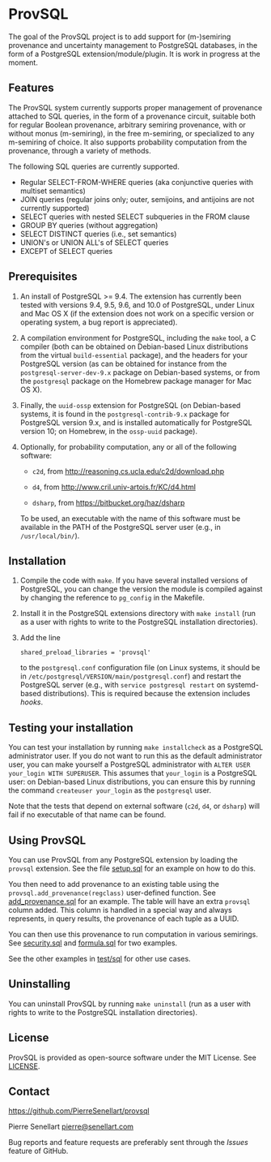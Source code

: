 # ProvSQL

The goal of the ProvSQL project is to add support for (m-)semiring provenance
and uncertainty management to PostgreSQL databases, in the form of a
PostgreSQL extension/module/plugin. It is work in progress at the moment.

## Features

The ProvSQL system currently supports proper management of provenance
attached to SQL queries, in the form of a provenance circuit, suitable
both for regular Boolean provenance, arbitrary semiring provenance, with
or without monus (m-semiring), in the free m-semiring, or specialized 
to any m-semiring of choice. It also supports probability computation
from the provenance, through a variety of methods.

The following SQL queries are currently supported.
* Regular SELECT-FROM-WHERE queries (aka conjunctive queries with
  multiset semantics)
* JOIN queries (regular joins only; outer, semijoins, and antijoins
  are not currently supported)
* SELECT queries with nested SELECT subqueries in the FROM clause
* GROUP BY queries (without aggregation)
* SELECT DISTINCT queries (i.e., set semantics)
* UNION's or UNION ALL's of SELECT queries
* EXCEPT of SELECT queries

## Prerequisites

1. An install of PostgreSQL >= 9.4. The extension has currently been
   tested with versions 9.4, 9.5, 9.6, and 10.0 of PostgreSQL, under
   Linux and Mac OS X (if the extension does not work on a specific
   version or operating system, a bug report is appreciated).

2. A compilation environment for PostgreSQL, including the `make` tool, a
   C compiler (both can be obtained on Debian-based Linux distributions
   from the virtual `build-essential` package), and the headers for your
   PostgreSQL version (as can be obtained for instance from the
   `postgresql-server-dev-9.x` package on Debian-based systems, or from
   the `postgresql` package on the Homebrew package manager for Mac OS X).

3. Finally, the `uuid-ossp` extension for PostgreSQL (on Debian-based
   systems, it is found in the `postgresql-contrib-9.x` package for PostgreSQL
   version 9.x, and is installed automatically for PostgreSQL version 10; on
   Homebrew, in the `ossp-uuid` package).

4. Optionally, for probability computation, any or all of the following
   software:

   * `c2d`, from http://reasoning.cs.ucla.edu/c2d/download.php

   * `d4`, from http://www.cril.univ-artois.fr/KC/d4.html

   * `dsharp`, from https://bitbucket.org/haz/dsharp

   To be used, an executable with the name of this software must be
   available in the PATH of the PostgreSQL server user (e.g., in
   `/usr/local/bin/`).

## Installation

1. Compile the code with `make`. If you have several installed versions
   of PostgreSQL, you can change the version the module is compiled
   against by changing the reference to `pg_config` in the Makefile.

2. Install it in the PostgreSQL extensions directory with `make install`
   (run as a user with rights to write to the PostgreSQL installation
   directories).

3. Add the line 
   ```
   shared_preload_libraries = 'provsql'
   ```
   to the `postgresql.conf` configuration file (on Linux systems, it should
   be in `/etc/postgresql/VERSION/main/postgresql.conf`) and restart the 
   PostgreSQL server (e.g., with `service postgresql restart` on
   systemd-based distributions). This is required because the extension
   includes *hooks*.

## Testing your installation

You can test your installation by running `make installcheck` as a
PostgreSQL administrator user. If you do not want to run this as the
default administrator user, you can make yourself a PostgreSQL
administrator with ``ALTER USER your_login WITH SUPERUSER``. This assumes that
``your_login`` is a PostgreSQL user: on Debian-based Linux distributions, you
can ensure this by running the command ``createuser your_login`` as the
``postgresql`` user.

Note that the tests that depend on external software (`c2d`, `d4`, or
`dsharp`) will fail if no executable of that name can be found.

## Using ProvSQL

You can use ProvSQL from any PostgreSQL extension by loading the
`provsql` extension. See the file [setup.sql](test/sql/setup.sql)
for an example on how to do this.

You then need to add provenance to an existing table using the
`provsql.add_provenance(regclass)` user-defined function.
See [add_provenance.sql](test/sql/add_provenance.sql) for an example.
The table will have an extra `provsql` column added. This column
is handled in a special way and always represents, in query results, the
provenance of each tuple as a UUID.

You can then use this provenance to run computation in various semirings.
See [security.sql](test/sql/security.sql) and
[formula.sql](test/sql/formula.sql) for two examples.

See the other examples in [test/sql](test/sql) for other use cases.

## Uninstalling

You can uninstall ProvSQL by running `make uninstall` (run as a user with
rights to write to the PostgreSQL installation directories).

## License

ProvSQL is provided as open-source software under the MIT License. See [LICENSE](LICENSE).

## Contact

https://github.com/PierreSenellart/provsql

Pierre Senellart <pierre@senellart.com>

Bug reports and feature requests are
preferably sent through the *Issues* feature of GitHub.
